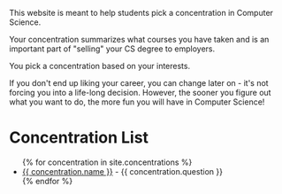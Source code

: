 This website is meant to help students pick a concentration in Computer Science.

Your concentration summarizes what courses you have taken and is an important part of "selling" your CS degree to employers.

You pick a concentration based on your interests.

If you don't end up liking your career, you can change later on - it's not forcing you into a life-long decision.
However, the sooner you figure out what you want to do, the more fun you will have in Computer Science!

# Concentration List

<ul>
{% for concentration in site.concentrations %}
    <li><a href="{{ concentration.url }}">{{ concentration.name }}</a>  - {{ concentration.question }}</li>
{% endfor %}
</ul>

<!-- <p>{{ concentration.content | markdownify }}</p> -->